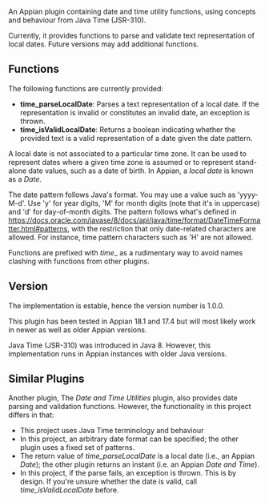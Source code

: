 An Appian plugin containing date and time utility functions, using concepts and behaviour from Java Time (JSR-310).

Currently, it provides functions to parse and validate text representation of local dates. Future versions may add additional functions.

## Functions

The following functions are currently provided:

- **time_parseLocalDate**: Parses a text representation of a local date. If the representation is invalid or constitutes an invalid date, an exception is thrown.
- **time_isValidLocalDate**: Returns a boolean indicating whether the provided text is a valid representation of a date given the date pattern.

A local date is not associated to a particular time zone. It can be used to represent dates where a given time zone is assumed or to represent stand-alone date values, such as a date of birth. In Appian, a _local date_ is known as a _Date_.

The date pattern follows Java's format. You may use a value such as 'yyyy-M-d'. Use 'y' for year digits, 'M' for month digits (note that it's in uppercase) and 'd' for day-of-month digits. The pattern follows what's defined in https://docs.oracle.com/javase/8/docs/api/java/time/format/DateTimeFormatter.html#patterns, with the restriction that only date-related characters are allowed. For instance, time pattern characters such as 'H' are not allowed.

Functions are prefixed with _time__ as a rudimentary way to avoid names clashing with functions from other plugins.

## Version

The implementation is estable, hence the version number is 1.0.0.

This plugin has been tested in Appian 18.1 and 17.4 but will most likely work in newer as well as older Appian versions.

Java Time (JSR-310) was introduced in Java 8. However, this implementation runs in Appian instances with older Java versions.

## Similar Plugins

Another plugin, The _Date and Time Utilities_ plugin, also provides date parsing and validation functions. However, the functionality in this project differs in that:

- This project uses Java Time terminology and behaviour
- In this project, an arbitrary date format can be specified; the other plugin uses a fixed set of patterns.
- The return value of _time_parseLocalDate_ is a local date (i.e., an Appian _Date_); the other plugin returns an instant (i.e. an Appian _Date and Time_).
- In this project, if the parse fails, an exception is thrown. This is by design. If you're unsure whether the date is valid, call _time_isValidLocalDate_ before.
